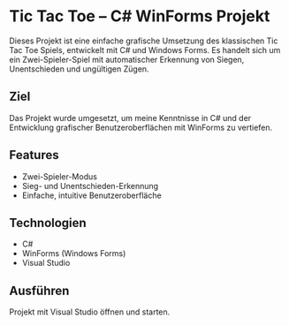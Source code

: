 # Tic Tac Toe – C# WinForms Projekt

Dieses Projekt ist eine einfache grafische Umsetzung des klassischen Tic Tac Toe Spiels, entwickelt mit C# und Windows Forms. Es handelt sich um ein Zwei-Spieler-Spiel mit automatischer Erkennung von Siegen, Unentschieden und ungültigen Zügen.

## Ziel
Das Projekt wurde umgesetzt, um meine Kenntnisse in C# und der Entwicklung grafischer Benutzeroberflächen mit WinForms zu vertiefen.

## Features
- Zwei-Spieler-Modus
- Sieg- und Unentschieden-Erkennung
- Einfache, intuitive Benutzeroberfläche

## Technologien
- C#
- WinForms (Windows Forms)
- Visual Studio

## Ausführen
Projekt mit Visual Studio öffnen und starten.
